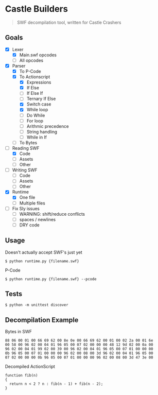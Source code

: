 # Castle Builders

> SWF decompilation tool, written for Castle Crashers

## Goals

- [x] Lexer
  - [x] Main.swf opcodes
  - [ ] All opcodes
- [x] Parser
  - [x] To P-Code
  - [x] To Actionscript
    - [x] Expressions
    - [x] If Else
    - [ ] If Else If
    - [ ] Ternary If Else
    - [x] Switch case
    - [x] While loop
    - [ ] Do While
    - [ ] For loop
    - [ ] Arithmic precedence
    - [ ] String handling
    - [ ] While in If
  - [ ] To Bytes
- [ ] Reading SWF
  - [x] Code
  - [ ] Assets
  - [ ] Other
- [ ] Writing SWF
  - [ ] Code
  - [ ] Assets
  - [ ] Other
- [x] Runtime
  - [x] One file
  - [ ] Multiple files
- [ ] Fix Sly issues
  - [ ] WARNING: shift/reduce conflicts
  - [ ] spaces / newlines
  - [ ] DRY code

## Usage

Doesn't actually accept SWF's just yet

```
$ python runtime.py {filename.swf}
```

P-Code

```
$ python runtime.py {filename.swf} --pcode
```

## Tests

```
$ python -m unittest discover
```

## Decompilation Example

Bytes in SWF

```
88 06 00 01 00 66 69 62 00 8e 0e 00 66 69 62 00 01 00 02 2a 00 01 6e 00 58 00 96 02 00 04 01 96 05 00 07 02 00 00 00 48 12 9d 02 00 0a 00 96 02 00 04 01 99 02 00 39 00 96 02 00 04 01 96 05 00 07 01 00 00 00 0b 96 05 00 07 01 00 00 00 96 02 00 08 00 3d 96 02 00 04 01 96 05 00 07 02 00 00 00 0b 96 05 00 07 01 00 00 00 96 02 00 08 00 3d 47 3e 00
```

Decompiled ActionScript

```
function fib(n)
{
  return n < 2 ? n : fib(n - 1) + fib(n - 2);
}
```
